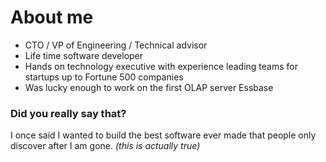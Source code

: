 # About me

* CTO / VP of Engineering / Technical advisor
* Life time software developer
* Hands on technology executive with experience leading teams for startups up to Fortune 500 companies
* Was lucky enough to work on the first OLAP server Essbase 

### Did you really say that?

I once said I wanted to build the best software ever made that people only discover after I am gone.
*(this is actually true)*
